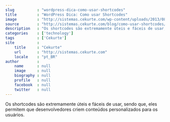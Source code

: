 ```yaml
---
slug          : "wordpress-dica-como-usar-shortcodes"
title         : "WordPress Dica: Como usar Shortcodes"
image         : "http://sistemas.cekurte.com/wp-content/uploads/2013/08/Wordpress-Truques-e-Dicas.jpg"
source        : "http://sistemas.cekurte.com/blog/como-usar-shortcodes/"
description   : "Os shortcodes são extremamente úteis e fáceis de usar, sendo que, eles permitem que desenvolvedores criem conteúdos personalizados para os usuários."
categories    : ['technology']
tags          : ['Cekurte']
site          :
    title     : "Cekurte"
    url       : "http://sistemas.cekurte.com"
    locale    : "pt_BR"
author        :
    name      : null
    image     : null
    biography : null
    profile   : null
    facebook  : null
    twitter   : null
---
```


Os shortcodes são extremamente úteis e fáceis de usar, sendo que, eles permitem que desenvolvedores criem conteúdos personalizados para os usuários.
